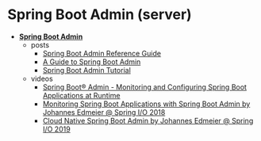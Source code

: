 # Spring Boot Admin (server)

* **[Spring Boot Admin](https://github.com/codecentric/spring-boot-admin)**
    * posts
        * [Spring Boot Admin Reference Guide](https://codecentric.github.io/spring-boot-admin/current)
        * [A Guide to Spring Boot Admin](https://www.baeldung.com/spring-boot-admin)
        * [Spring Boot Admin Tutorial](https://www.vojtechruzicka.com/spring-boot-admin)
    * videos
        * [Spring Boot® Admin - Monitoring and Configuring Spring Boot Applications at Runtime](https://www.youtube.com/watch?v=PWd9Q8_4OFo&list=PLD9VybHH2wnZXa0uunc8GjFwcdZI1-2tW&via=tb)
        * [Monitoring Spring Boot Applications with Spring Boot Admin by Johannes Edmeier @ Spring I/O 2018](https://www.youtube.com/watch?v=__zkypwjSMs&feature=youtu.be)
        * [Cloud Native Spring Boot Admin by Johannes Edmeier @ Spring I/O 2019](https://www.youtube.com/watch?v=Ql1Gnz4L_-c)